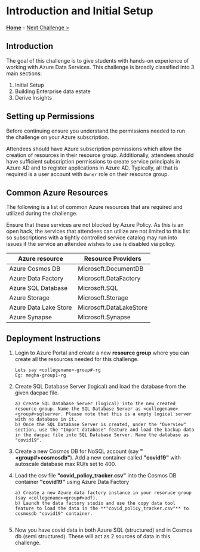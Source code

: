 # Introduction and Initial Setup

**[Home](../README.md)** - [Next Challenge >](./01-Background.md)

## Introduction

The goal of this challenge is to give students with hands-on experience of working with Azure Data Services. This challenge is broadly classified into 3 main sections: 

1) Initial Setup 
2) Building Enterprise data estate 
3) Derive Insights

## Setting up Permissions 

Before continuing ensure you understand the permissions needed to run the challenge on your Azure subscription.

Attendees should have Azure subscription permissions which allow the creation of resources in their resource group. Additionally, attendees should have sufficient subscription permissions to create service principals in Azure AD and to register applications in Azure AD. Typically, all that is required is a user account with `Owner` role on their resource group.

## Common Azure Resources

The following is a list of common Azure resources that are required and utilized during the challenge. 

Ensure that these services are not blocked by Azure Policy.  As this is an open hack, the services that attendees can utilize are not limited to this list so subscriptions with a tightly controlled service catalog may run into issues if the service an attendee wishes to use is disabled via policy.

| Azure resource           | Resource Providers |
| ------------------------ | --------------------------------------- |
| Azure Cosmos DB          | Microsoft.DocumentDB 
| Azure Data Factory       | Microsoft.DataFactory                   |
| Azure SQL Database       | Microsoft.SQL                           |
| Azure Storage            | Microsoft.Storage                       |
| Azure Data Lake Store    | Microsoft.DataLakeStore                 |
| Azure Synapse            | Microsoft.Synapse                       |


## Deployment Instructions 

1. Login to Azure Portal and create a new **resource group** where you can create all the resources needed for this challenge. 

   ```
   Lets say <collegename>-group#-rg 
   Eg: megha-group1-rg
   ```

2. Create SQL Database Server (logical) and load the database from the given dacpac file. 

    ```
    a) Create SQL Database Server (logical) into the new created resource group. Name the SQL Database Server as <collegename><group#>sqlserver. Please note that this is a empty logical server with no database in it.
    b) Once the SQL Database Server is created, under the "Overview" section, use the "Import database" feature and load the backup data in the dacpac file into SQL Database Server. Name the database as "covid19".
    ```

3. Create a new Cosmos DB for NoSQL account (say **"<collegename><group#>cosmosdb"**). Add a new container called **"covid19"** with autoscale database max RU/s set to 400. 

4. Load the csv file **"covid_policy_tracker.csv"** into the Cosmos DB container **"covid19"** using Azure Data Factory 

    ```
    a) Create a new Azure data factory instance in your resoruce group (say <collegename><group#>adf). 
    b) Launch the data factory studio and use the copy data tool feature to load the data in the **"covid_policy_tracker.csv"** to cosmosdb "covid19" container.
     
    ```

5. Now  you have covid data in both Azure SQL (structured) and in Cosmos db (semi structured). These will act as 2 sources of data in this challenge. 
   
